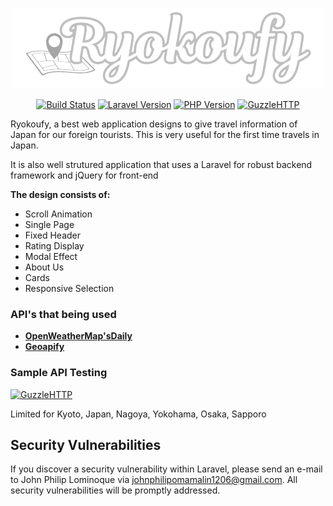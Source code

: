 

<p align="center"><a href="https://jphiltech.com/portfolio-dev/ryokoufy" target="_blank"><img src="public/img/logo.png" alt="Build Status"></a></p>

<p align="center">
<a href="https://github.com/laravel/framework/actions"><img src="https://github.com/laravel/framework/workflows/tests/badge.svg" alt="Build Status"></a>
<a href="https://packagist.org/packages/laravel/framework"><img src="https://img.shields.io/badge/Laravel-V10-orange" alt="Laravel Version"></a>
<a href="https://packagist.org/packages/laravel/framework"><img src="https://img.shields.io/badge/PHP-V8.1-violet" alt="PHP Version"></a>
<a href="https://packagist.org/packages/laravel/framework"><img src="https://img.shields.io/badge/Plugin-GuzzleHTTP-blue" alt="GuzzleHTTP"></a>

</p>

Ryokoufy, a best web application designs to give travel information of Japan for our foreign tourists. This is very useful for the first time travels in Japan.

It is also well strutured application that uses a Laravel for robust backend framework and jQuery for front-end

**The design consists of:**

- Scroll Animation
- Single Page
- Fixed Header
- Rating Display
- Modal Effect
- About Us
- Cards
- Responsive Selection

### API's that being used

- **[OpenWeatherMap'sDaily](https://openweathermap.org/forecast5)**
- **[Geoapify](https://apidocs.geoapify.com/playground/place-details/)**

### Sample API Testing

<a href="https://jphiltech.com/portfolio-dev/ryokoufy/public/getInfo/Tokyo"><img height='50' width='800px' src="https://img.shields.io/badge//GET-https://jphiltech.com/ryokoufy/public/getInfo/{place}-green" alt="GuzzleHTTP"></a>

Limited for Kyoto, Japan, Nagoya, Yokohama, Osaka, Sapporo

## Security Vulnerabilities

If you discover a security vulnerability within Laravel, please send an e-mail to John Philip Lominoque via [johnphilipomamalin1206@gmail.com](mailto:johnphilipomamalin1206@gmail.com). All security vulnerabilities will be promptly addressed.
